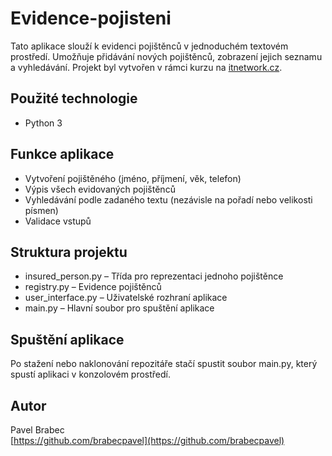 # Evidence-pojisteni
Tato aplikace slouží k evidenci pojištěnců v jednoduchém textovém prostředí. Umožňuje přidávání nových pojištěnců, zobrazení jejich seznamu a vyhledávání. Projekt byl vytvořen v rámci kurzu na [itnetwork.cz](https://www.itnetwork.cz/).

## Použité technologie
- Python 3

## Funkce aplikace
- Vytvoření pojištěného (jméno, příjmení, věk, telefon)
- Výpis všech evidovaných pojištěnců
- Vyhledávání podle zadaného textu (nezávisle na pořadí nebo velikosti písmen)
- Validace vstupů

## Struktura projektu
- insured_person.py – Třída pro reprezentaci jednoho pojištěnce
- registry.py – Evidence pojištěnců
- user_interface.py – Uživatelské rozhraní aplikace
- main.py – Hlavní soubor pro spuštění aplikace

## Spuštění aplikace
Po stažení nebo naklonování repozitáře stačí spustit soubor main.py, který spustí aplikaci v konzolovém prostředí.

## Autor
Pavel Brabec  
[https://github.com/brabecpavel](https://github.com/brabecpavel)
